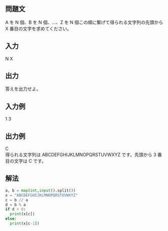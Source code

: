 ## 問題文
A を 
N 個、B を 
N 個、…、Z を 
N 個この順に繋げて得られる文字列の先頭から 
X 番目の文字を求めてください。
## 入力
N X
## 出力
答えを出力せよ。
## 入力例
1 3
## 出力例
C  
得られる文字列は ABCDEFGHIJKLMNOPQRSTUVWXYZ です。先頭から 
3 番目の文字は C です。
## 解法

```python
a, b = map(int,input().split())
x = "ABCDEFGHIJKLMNOPQRSTUVWXYZ"
c = b // a
d = b % a
if d > 0:
  print(x[c])
else:
  print(x[c-1])